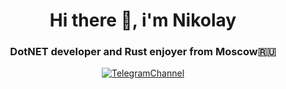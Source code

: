 <div id="header" align="center">
  <h1>Hi there 👋, i'm Nikolay</h1>
  <h3>DotNET developer and Rust enjoyer from Moscow🇷🇺</h3>
  <a href="https://t.me/bald_man_gushcharin"><img src="https://img.shields.io/badge/Telegram-2CA5E0?style=flat-squeare&logo=telegram&logoColor=white" alt="TelegramChannel"/></a>
</div>

<!--
**ni-gushch/ni-gushch** is a ✨ _special_ ✨ repository because its `README.md` (this file) appears on your GitHub profile.

Here are some ideas to get you started:

- 🔭 I’m currently working on ...
- 🌱 I’m currently learning ...
- 👯 I’m looking to collaborate on ...
- 🤔 I’m looking for help with ...
- 💬 Ask me about ...
- 📫 How to reach me: ...
- 😄 Pronouns: ...
- ⚡ Fun fact: ...
-->
